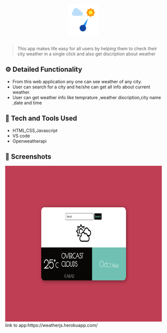 <div align="center">
  <img width="100px" src="https://github.com/jaydeep-shelake/Weather.js/blob/master/barometer.png"/>
</div>
<br>

> This app makes life easy for all users by helping them to check their city weather in a single click and also get discription about weather


## ⚙️ Detailed Functionality
* From this web application any one can see weather of any city.
* User can search for a city and he/she can get all info about current weather. 
* User can get weather info like temprature ,weather discription,city name ,date and time
 
## 🚀 Tech and Tools Used

* HTML,CSS,Javascript
* VS code
* Openweatherapi

## 📸 Screenshots

<img src='https://github.com/jaydeep-shelake/Weather.js/blob/master/127.0.0.1_5500_index.html%20(1).png' width='600px' height='500px'>
link to app:https://weatherjs.herokuapp.com/
